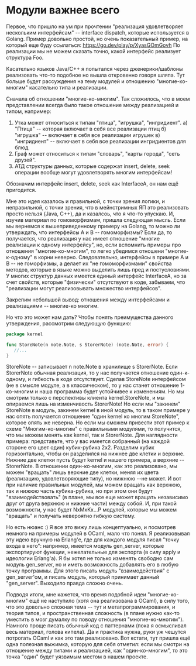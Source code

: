 # Модули важнее всего

Первое, что пришло на ум при прочтении "реализация удовлетворяет нескольким интерфейсам" -- interface dispatch, которые используется в Golang. 
Пример довольно простой, но очень показательный пример, на который еще буду ссылаться: https://go.dev/play/p/XyasGOmGovh
По реализации мы не можем сказать точно, какой интерфейс реализует структура Foo.

Касательно языков Java/C++ я попытался через дженерики/шаблоны реализовать что-то подобное но вышла откровенно говоря шляпа. Тут больше будет рассуждения на тему модулей и отношению 
"многие-ко-многим" касательно типа и реализации.

Сначала об отношении "многие-ко-многим". Так сложилось, что в моем представлении всегда было такое отношение между реализацией и типом, например:
1) Утка может относиться к типам "птица", "игрушка", "ингридиент".
   а) "Птица" -- которая включает в себя все реализации птиц
   б) "игрушка" -- включает в себя все реализации игрушек
   в) "ингридиент" -- включает в себя все реализации ингридиентов для блюд 
2) Граф может относиться к типам "словарь", "карты города", "сеть друзей".
3) АТД структуры данных, которые содержат insert, delete, seek операции вообще могут удовлетворять многим интерфейсам!

 Обозначим интерфейс insert, delete, seek как InterfaceA, он нам ещё пригодится.

Мне это идея казалось и правильной, с точки зрения логики, и неправильной, с точки зрения, что в мейнстримных ЯП это реализовать просто нельзя (Java, C++), да и казалсоь, что я что-то упускаю.
И, изучив материал по гомоморфизмам, пришла следующая мысль. Если мы вернемся к вышеприведенному примеру на Golang, то можно ли утверждать, что интерфейсы A и B -- гомоморфизмы? Если да, то 
получается, что реализация у нас имеет отношение "многие реализации к одному интерфейсу", но, если вспомнить примеры про отношения "многие-ко-многим", то легко убедимся отношени "многие-к-одному"
в корни неверно. Следовательно, интерфейсы в примере A и B -- не гоморфизмы, а делает их "не гомоморфизмами" свойства методов, которые в языке можно выделить лишь пред и постусловиями. У многих
структур данных имеется единый интерфейс InterfaceA, но за счет свойств, которые "физически" отсутствуют в коде, забываем, что "реализации могут реализовывать множество интерфейсов".

Закрепим небольшой вывод: отношения между интерфейсами и реализациями -- многие-ко многим.

Но что это может нам дать? Чтобы понять преимущества данного утверждения, рассмотрим следующую функцию:

```go
package kernel

func StoreNote(n note.Note, s StorerNote) (note.Note, error) {
   //...
}
```

StoreNote -- записывает n note.Note в хранилище s StorerNote. Если StorerNote обычная реализация, то у нас получается отношение один-к-одному, и гибкость в коде отсутствует.
Сделав StoreNote интерфейсом (не в смысле модуле, а в классическом), то у нас станет отношение 1-ко-многим и наша программа будет устойчивее к изменениям. Но мы смотрим только с перспективы
клиента kernel.StoreNote, и мы опираемся лишь на изменчивость StorerNote! Но если мы "закинем" StoreNote в модуль, закинем kernel в иной модуль, то в таком примере у нас опять получается отношение
"один kernel ко многим StoreNote", которое опять же неверна. Но если мы сможем привести этот пример к схеме "Многим-ко-многим" с правильными модулями, то получится, что мы можем менять как kernel,
так и StorerNote.
Для наглядности примера: представьте, что у вас имеется собранный (на каждой стороне его цвет один) кубик-рубика 2х2. Разделим кубик горизонтально, чтобы он разделился на нижнее две клетки и 
верхние. Нижние две клетки пусть будут kernel и нашего примера, а верхние -- StorerNote. В отношении один-ко-многим, как это реализовано, мы можем "вращать" лишь верхние две клетки, меняя их цвета
(реализацию, удовлетворяющие типу), но нижнюю --не может. И вот при наличие правильных модулей, мы можем вращать как верхнюю, так и нижюю часть кубика-рубика, но при этом они будут 
"взаимодействовать" (в плане, мы все еще может вращать независимо друг от друга верхнюю и нижние части) между собой. И, при такой возможности, у нас будет NxMxKx...P модулей, которые мы можем
"вращать" и получать невероятно гибкую систему.

Но есть нюанс :)
Я все это вижу лишь концептуально, и посмотрев немного на примеры модулей в OCaml, мало что понял. Я реализовывал эту идею вручную на Erlang'e, где для каждого модуля писал "точку входа в него":
например, имеется модуль gen_server, которые экспортируют функции, нежелательные для экспорта (в силу apply и идеологии Erlang'a). Я бы хотел не только изменять свободно сам модуль gen_server,
но и иметь возможность добавлять его в любую точку программы. Для этого писать модуль "взаимодействия" с gen_server'oм, и писать модуль, который принимает данный "gen_server". Выходило правда сложно очень.

Подводя итоги, мне кажется, что время подобной идеи "многие-ко-многим" ещё не наступило (хотя она реализована в OCaml), в силу того, что это довольно сложная тема -- тут и метапрограммирования, 
и теория типов, и пространственная сложность (в плане нужно как-то уместить в мозг думалку по поводу отношения "многие-ко-многим"). Намного проще писать обычный код с паттернами 
(пока я осмысливал весь материал, голова кипела). Да и практика нужна, руки уж чешутся потрогать OCaml и как это там реализовано. 
Вот кстати, тут пришла ещё одна полезная выжимка, которую для себя отметил: если мы смотри на отношение между типами и реализацией, как "один-ко-многим", то это точка "один" будет уязвимым местом
 в нашем проекте.
